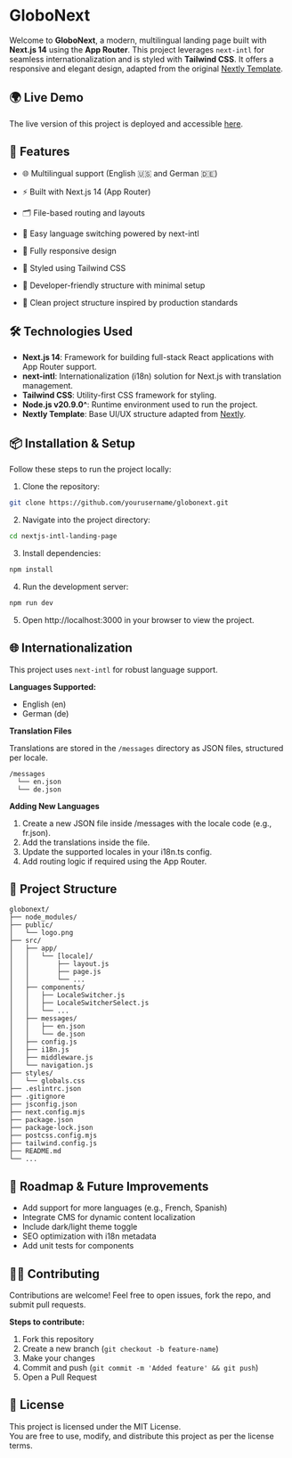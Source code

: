 # GloboNext

Welcome to **GloboNext**, a modern, multilingual landing page built with **Next.js 14** using the **App Router**. This project leverages `next-intl` for seamless internationalization and is styled with **Tailwind CSS**. It offers a responsive and elegant design, adapted from the original [Nextly Template](https://github.com/web3templates/nextly-template).

## 🌍 Live Demo

The live version of this project is deployed and accessible [here](https://nextly-intl.vercel.app/).

## 🚀 Features

- 🌐 Multilingual support (English 🇺🇸 and German 🇩🇪)

- ⚡ Built with Next.js 14 (App Router)

- 🗂️ File-based routing and layouts

- 💬 Easy language switching powered by next-intl

- 🧩 Fully responsive design

- 🎨 Styled using Tailwind CSS

- 🧪 Developer-friendly structure with minimal setup

- 📁 Clean project structure inspired by production standards

## 🛠️ Technologies Used

- **Next.js 14**: Framework for building full-stack React applications with App Router support.
- **next-intl**: Internationalization (i18n) solution for Next.js with translation management.
- **Tailwind CSS**: Utility-first CSS framework for styling.
- **Node.js v20.9.0^**: Runtime environment used to run the project.
- **Nextly Template**: Base UI/UX structure adapted from [Nextly](https://github.com/web3templates/nextly-template).

## 📦 Installation & Setup

Follow these steps to run the project locally:

1. Clone the repository:

```bash
git clone https://github.com/yourusername/globonext.git
```

2. Navigate into the project directory:

```bash
cd nextjs-intl-landing-page
```

3. Install dependencies:

```bash
npm install
```

4. Run the development server:

```bash
npm run dev
```

5. Open http://localhost:3000 in your browser to view the project.

## 🌐 Internationalization

This project uses `next-intl` for robust language support.

**Languages Supported:**

- English (en)
- German (de)

**Translation Files**

Translations are stored in the `/messages` directory as JSON files, structured per locale.

```
/messages
  └── en.json
  └── de.json
```

**Adding New Languages**

1. Create a new JSON file inside /messages with the locale code (e.g., fr.json).
2. Add the translations inside the file.
3. Update the supported locales in your i18n.ts config.
4. Add routing logic if required using the App Router.

## 🧱 Project Structure

```
globonext/
├── node_modules/
├── public/
│   └── logo.png
├── src/
│   ├── app/
│   │   └── [locale]/
│   │       ├── layout.js
│   │       ├── page.js
│   │       └── ...
│   ├── components/
│   │   ├── LocaleSwitcher.js
│   │   ├── LocaleSwitcherSelect.js
│   │   └── ...
│   ├── messages/
│   │   ├── en.json
│   │   └── de.json
│   ├── config.js
│   ├── i18n.js
│   ├── middleware.js
│   └── navigation.js
├── styles/
│   └── globals.css
├── .eslintrc.json
├── .gitignore
├── jsconfig.json
├── next.config.mjs
├── package.json
├── package-lock.json
├── postcss.config.mjs
├── tailwind.config.js
├── README.md
└── ...
```

## 🚧 Roadmap & Future Improvements

- Add support for more languages (e.g., French, Spanish)
- Integrate CMS for dynamic content localization
- Include dark/light theme toggle
- SEO optimization with i18n metadata
- Add unit tests for components

## 🧑‍💻 Contributing

Contributions are welcome! Feel free to open issues, fork the repo, and submit pull requests.

**Steps to contribute:**

1. Fork this repository
2. Create a new branch (`git checkout -b feature-name`)
3. Make your changes
4. Commit and push (`git commit -m 'Added feature' && git push`)
5. Open a Pull Request

## 📄 License

This project is licensed under the MIT License.  
You are free to use, modify, and distribute this project as per the license terms.
